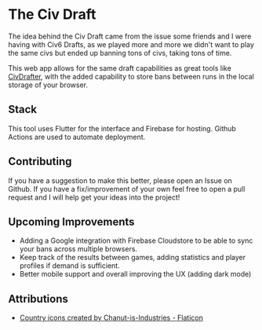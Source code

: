 # The Civ Draft

The idea behind the Civ Draft came from the issue some friends and I were having with Civ6 Drafts, as we played more and more we didn't want to play the same civs but ended up banning tons of civs, taking tons of time. 

This web app allows for the same draft capabilities as great tools like [CivDrafter](https://civdrafter.com/#/form/playerCount), with the added capability to store bans between runs in the local storage of your browser. 

## Stack

This tool uses Flutter for the interface and Firebase for hosting. Github Actions are used to automate deployment. 

## Contributing

If you have a suggestion to make this better, please open an Issue on Github. If you have a fix/improvement of your own feel free to open a pull request and I will help get your ideas into the project!

## Upcoming Improvements 

- Adding a Google integration with Firebase Cloudstore to be able to sync your bans across multiple browsers.
- Keep track of the results between games, adding statistics and player profiles if demand is sufficient. 
- Better mobile support and overall improving the UX (adding dark mode)

## Attributions
- <a href="https://www.flaticon.com/free-icons/country" title="country icons">Country icons created by Chanut-is-Industries - Flaticon</a>